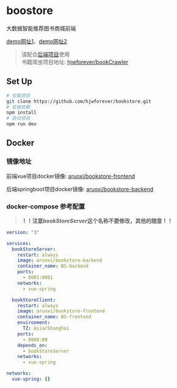 # boostore
大数据智能推荐图书商城前端

[demo网址1](https://bookstore.aruoxi.com)、[demo网址2](https://bookstore-aruoxi.vercel.app/)

> 请配合[后端项目](https://github.com/hjwforever/online_bookstore_backend)使用  
> 书籍爬虫项目地址: [hjwforever/bookCrawler](https://github.com/hjwforever/bookCrawler)

## Set Up

```bash
# 拉取项目
git clone https://github.com/hjwforever/bookstore.git
# 安装依赖
npm install
# 启动项目
npm run dev
```

## Docker

### 镜像地址
前端vue项目docker镜像: [aruoxi/bookstore-frontend](https://hub.docker.com/repository/docker/aruoxi/bookstore-frontend)  

后端springboot项目docker镜像: [aruoxi/bookstore-backend](https://hub.docker.com/repository/docker/aruoxi/bookstore-backend)

### docker-compose 参考配置

>**！！注意*bookStoreServer*这个名称不要修改，其他的随意！！**

```yaml
version: "3"

services:
  bookStoreServer:
    restart: always
    image: aruoxi/bookstore-backend
    container_name: BS-backend
    ports:
      - 8081:8081
    networks:
      - vue-spring

  bookStoreClient:
    restart: always
    image: aruoxi/bookstore-frontend
    container_name: BS-frontend
    environment:
      TZ: Asia/Shanghai
    ports:
      - 8080:80
    depends_on:
      - bookStoreServer
    networks:
      - vue-spring

networks:
  vue-spring: {}
```
